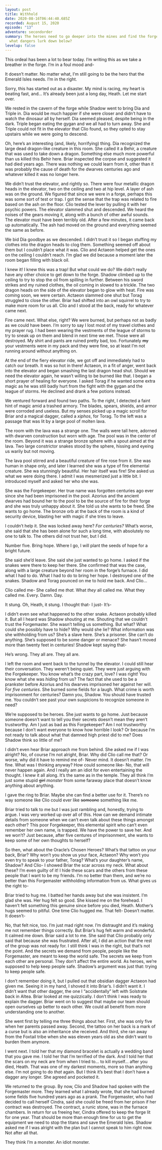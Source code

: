 ```yaml
---
layout: post
title: Withhold
date: 2020-08-16T06:44:40.685Z
recorded: August 15, 2020
episode: "13"
adventure: secondorder
summary: The heroes need to go deeper into the mines and find the forge. But
  what dangers lurk down below?
levelup: false
---
```

This ordeal has been a lot to bear today. I’m writing this as we take a breather in the forge. I’m in a foul mood and-

It doesn’t matter. No matter what, I’m still going to be the hero that the Emerald Isles needs. I’m in the right.

Sorry, this has started out as a disaster. My mind is racing, my heart is beating fast, and… It’s already been just a long day, Heath. Let me start over.

We rested in the cavern of the forge while Shadow went to bring Dia and Triple in. Dia would be much happier if she were closer and didn’t have to watch the dinosaur all by herself. Dia seemed pleased, despite being in the dark. Triple began eating the gygan and we all had to turn away. She and Triple could not fit in the elevator that Clio found, so they opted to stay upstairs while we were going to descend.

Oh, here’s an interesting (and, likely, horrifying) thing. Dia recognized the large dead dragon-like creature in this room. She called it a Behir, a creature that was used to take down a dragon. Something else much more powerful than us killed this Behir here. Briar inspected the corpse and suggested it had died years ago. There was nothing we could learn from it, other than it was probably the cause of death for the dwarves centuries ago and whatever killed it was no longer here.

We didn’t trust the elevator, and rightly so. There were four metallic dragon heads in the elevator, two on the ceiling and two at hip level. A layer of ash was on the ground. We figured that since we were in a forge, perhaps this was some sort of test or trap. I got the sense that the trap was related to fire based on the ash on the floor. Clio tested the lever by pulling it with her psychic powers. The elevator slammed shut and descended. We heard the noises of the gears moving it, along with a bunch of other awful sounds. The elevator must have been terribly old. After a few minutes, it came back up automatically. The ash had moved on the ground and everything seemed the same as before.

We bid Dia goodbye as we descended. I didn’t trust it so I began stuffing my clothes into the dragon heads to clog them. Something seemed off about them but I couldn’t place what it was. Clio and Actaeon helped get the ones on the ceiling I couldn’t reach. I’m glad we did because a moment later the room began filling with black oil.

I knew it! I knew this was a trap! But what could we do? We didn’t really have any other choice to get down to the forge. Shadow climbed up to the ceiling to try to stop the oil from spilling in further. Between his sword strikes and my ruined clothes, the oil coming in slowed to a trickle. The two dragon heads on the side of the elevator began to glow with heat. Fire was coming soon, we were certain. Actaeon slammed one shut but Torag struggled to close the other. Briar had shifted into an owl squirrel to try to make more room for us all. Clio and I stood at the back, ready for whatever came next.

Fire came next. What else, right? We were burned, but perhaps not as badly as we could have been. I’m sorry to say I lost most of my travel clothes and my prayer rug. I had been wearing the vestments of the league of storms to try to sneak up on them and blend in next time we met. Those were all destroyed. My shirt and pants are ruined pretty bad, too. Fortunately ~~my~~ your vestments were in my pack and they were fine, so at least I’m not running around without anything on.

At the end of the fiery elevator ride, we got off and immediately had to catch our breath. It was so hot in there! Actaeon, in a fit of anger, went back into the elevator and began smashing the last dragon head shut. Should we need the elevator again, he wasn’t willing to be burned like that. I began a short prayer of healing for everyone. I asked Torag if he wanted some extra magic as he was still badly hurt from the fight with the gygan and the league of storms. He declined and drank a few potions instead.

We ventured forward and found two paths. To the right, I detected a faint hint of magic amid a trashed armory. The blades, spears, shields, and armor were corroded and useless. But my senses picked up a magic scroll for Briar and a magical dagger, called a *xiphos*, for Torag. To the left was a passage that was lit by a large pool of molten lava.

The room with the lava was a strange one. The walls were tall here, adorned with dwarven construction but worn with age. The pool was in the center of the room. Beyond it was a strange bronze sphere with a spout aimed at the lava. Two large constrictor snakes stood by the sphere, hissing and eyeing us warily but not moving.

The lava pool stirred and a beautiful creature of fire rose from it. She was human in shape only, and later I learned she was a type of fire elemental creature. She wa stunningly beautiful. Her hair itself was fire! She asked us what we were doing there. I admit I was mesmerized just a little bit. I introduced myself and asked her who she was.

She was the Forgekeeper. Her true name was forgotten centuries ago ever since she had been imprisoned in the pool. Azorius and the ancient dwarves had bound her to the pool to be the source of fire for their forge and she was truly unhappy about it. She told us she wants to be freed. She wants to go home. The bronze orb at the back of the room is a kind of security device, blasting her with magic if she tries to leave.

I couldn’t help it. She was locked away here? *For centuries?* What’s worse, she said that she has been alone for such a long time, with absolutely no one to talk to. The others did not trust her, but I did.

Number five. Bring hope. Where I go, I will plant the seeds of hope for a bright future.

She said she’d leave. She said she just wanted to go home. I asked if the snakes were there to keep her there. She confirmed that was the case, along with a large creature beyond her room in the forge’s furnace. I did what I had to do. What I had to do to bring her hope. I destroyed one of the snakes. Shadow and Torag pounced on me to hold me back. And Clio…

Clio called me- She called me *that.* What *they* all called me. What they called me. Every. Damn. Day.

It stung. Oh, Heath, it stung. I thought that- I just- It’s-

I didn’t even see what happened to the other snake. Actaeon probably killed it. But all I heard was Shadow shouting at me. Shouting that we couldn’t trust the Forgemaster. She wasn’t telling us something. But what? What could she possibly have to hide? Why would she lie? What information was she withholding from us? She’s a slave here. She’s a prisoner. She can’t do anything. She’s supposed to be some danger or menace? She hasn’t moved more than twenty feet in centuries! Shadow kept saying that-

He’s wrong. They all are. They all are.

I left the room and went back to the tunnel by the elevator. I could still hear their conversation. They weren’t being quiet. They were just arguing with the Forgekeeper. You know what’s the crazy part, love? I was right! You know what she was *hiding* from us? The fact that she used to be a prankster before Azorius and his dwarves imprisoned her against her will. For *five centuries*. She burned some fields for a laugh. What crime is worth imprisonment for centuries? Damn you, Shadow. You should have trusted me. You couldn’t see past your own suspicions to recognize someone in need? 

We’re supposed to be heroes. She just wants to go home. Just because someone doesn’t want to tell you their secrets doesn’t mean they aren’t trustworthy. Am I just as bad as this Forgekeeper? Am I not trustworthy because I don’t want everyone to know how horrible I look? Or because I’m not ready to talk about what that damned high priest did to me? Does Shadow think so little of me?

I didn’t even hear Briar approach me from behind. She asked me if I was alright? No, of course I’m not alright, Briar. Why did Clio call me that? Or worse, why did it have to remind me of- Never mind. It doesn’t matter. I’m fine. What was I thinking anyway? How could someone like- No, that will never happen again. And I really am an idiot for even entertaining the thought. I knew it all along. It’s the same as in the temple. They all think I’m just some stupid ~~girl~~ *monster* from some faraway place that doesn’t know anything about anything.

I gave the ring to Briar. Maybe she can find a better use for it. There’s no way someone like Clio could ever like ~~someone~~ something like me.

Briar tried to talk to me but I was just rambling and, honestly, trying to argue. I was very worked up over all of this. How can we demand intimate details from someone when we can’t even talk about these things amongst each other? This poor Forgekeeper, this elemental spirit who can’t even remember her own name, is trapped. We have the power to save her. And we won’t? Just because, after five centures of imprisonment, she wants to keep some of her own thoughts to herself?

So then, what about the Oracle’s Chosen Heroes? What’s that tattoo on your back, Briar? Why won’t you show us your face, Actaeon? Why won’t you even try to speak to your father, Torag? What’s your daughter’s name, Shadow? And Clio- I showed Briar the scar across my neck. What about these? I’m even guilty of it! I hide these scars and the others from these people that I want to be my friends. I’m no better than them, and we’re no better than this Forgemaster withholding information from us. What gives us the right to-

Briar tried to hug me. I batted her hands away but she was insistent. I’m glad she was. Her hug felt so good. She kissed me on the forehead. I haven’t felt something this genuine since before you died, Heath. Mother’s hugs seemed to pitiful. One time Clio hugged me. That felt- Doesn’t matter. It doesn’t-

No, that felt nice, too. I’m just mad right now. I’m distraught and it’s making me not remember things correctly. But Briar’s hug felt warm and wonderful. It calmed me down. Briar said a lot to me. She said that Clio probably only said that because she was frustrated. After all, I did an action that the rest of the group was not ready for. I still think I was in the right, but that’s not the point. And the secrets we demand from people, people like the Forgemaster, are meant to keep the world safe. The secrets we keep from each other are personal. They don’t affect the entire world. As heroes, we’re supposed to help keep people safe. Shadow’s argument was just that: trying to keep people safe.

I don’t remember doing it, but I pulled out that obsidian dagger Actaeon had given me. Seeing it in my hand, I shoved it into Briar’s. I didn’t want it. I didn’t want that other dagger, the one I “accidentally” left with Solstrate back in Altea. Briar looked at me quizzically. I don’t think I was ready to explain the dagger. Briar went on to suggest that maybe our team should open ourselves up better to each other. We could all benefit from more understanding one to another.

She went first by telling me three things about her. First, she was only five when her parents passed away. Second, the tattoo on her back is a mark of a curse but is also an inheritance she received. And third, she ran away from the Foxtail tribe when she was eleven years old as she didn’t want to burden them anymore.

I went next. I told her that my diamond bracelet is actually a wedding band that you gave me. I told her that I’m terrified of the dark. And I told her that the scars on my neck are from when I tried to… to kill myself… after you died, Heath. That was one of my darkest moments, more so than anything else. I’m not going to do *that* again. But I think it’s best that I don’t have a dagger any longer. She agreed and pocketed it.

We returned to the group. By now, Clio and Shadow had spoken with the Forgemaster more. They learned what I already wrote, that she had burned some fields five hundred years ago as a prank. The Forgemaster, who had decided to call herself Cindra, said she could be freed from her prison if her contract was destroyed. The contract, a runic stone, was in the furnace chambers. In return for us freeing her, Cindra offered to keep the forge lit for one year. That should be more than enough time for us to get the equipment we need to stop the titans and save the Emerald Isles. Shadow asked me if I was alright with the plan but I cannot speak to him right now. Not after all that.

They think I’m a monster. An idiot monster.